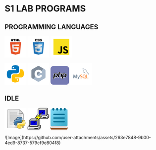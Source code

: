 # S1 LAB PROGRAMS

## PROGRAMMING LANGUAGES
<p align="left">
<img src="readme/html.png" width="70" height="70">
<img src="readme/css.png" width="70" height="70">
<img src="readme/javascript.png" width="70" height="70">
</p>
<p align="left">
<img src="readme/python.png" width="70" height="70">
<img src="readme/c.png" width="70" height="70">
<img src="readme/php.png" width="60" height="60">
<img src="readme/mysql.png" width="70" height="70">
</p>

## IDLE

<p align="left">
<img src="readme/python_idle.png" width="70" height="70">
<img src="readme/putty.png" width="70" height="70">
<img src="readme/notepad.png" width="55" height="70">
</p>
![Image](https://github.com/user-attachments/assets/263e7848-9b00-4ed9-8737-579cf9e804f8)
